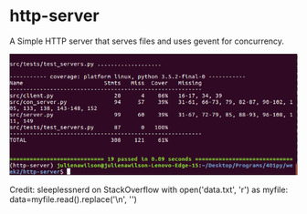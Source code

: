 # http-server

A Simple HTTP server that serves files and uses gevent for concurrency.



![alt text](https://github.com/serashioda/http-server/blob/concurrency/images/final_coverage.png "http final coverage report")





Credit: sleeplessnerd on StackOverflow
with open('data.txt', 'r') as myfile:
    data=myfile.read().replace('\n', '')

